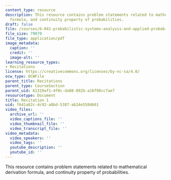 ```yaml
---
content_type: resource
description: This resource contains problem statements related to mathematical derivation
  formula, and continuity property of probabilities.
draft: false
file: /courses/6-041-probabilistic-systems-analysis-and-applied-probability-fall-2010/f641a82c4c92a8bd5387ab24e5584661_MIT6_041F10_rec01.pdf
file_size: 79079
file_type: application/pdf
image_metadata:
  caption: ''
  credit: ''
  image-alt: ''
learning_resource_types:
- Recitations
license: https://creativecommons.org/licenses/by-nc-sa/4.0/
ocw_type: OCWFile
parent_title: Recitations
parent_type: CourseSection
parent_uid: 61319af1-4f0c-da08-892b-a16f98cc7ae7
resourcetype: Document
title: Recitation 1
uid: f641a82c-4c92-a8bd-5387-ab24e5584661
video_files:
  archive_url: ''
  video_captions_file: ''
  video_thumbnail_file: ''
  video_transcript_file: ''
video_metadata:
  video_speakers: ''
  video_tags: ''
  youtube_description: ''
  youtube_id: ''
---
```

This resource contains problem statements related to mathematical derivation formula, and continuity property of probabilities.